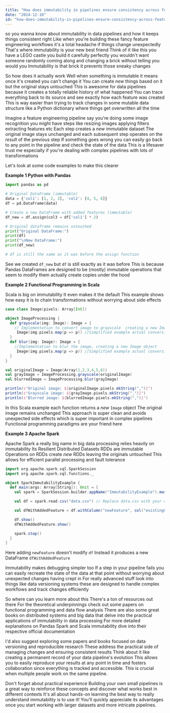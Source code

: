 ```yaml
---
title: "How does immutability in pipelines ensure consistency across feature engineering workflows?"
date: "2024-12-10"
id: "how-does-immutability-in-pipelines-ensure-consistency-across-feature-engineering-workflows"
---
```


 so you wanna know about immutability in data pipelines and how it keeps things consistent right  Like when you're building these fancy feature engineering workflows  it's a total headache if things change unexpectedly  That's where immutability is your new best friend  Think of it like this you have a LEGO castle  you build it carefully  perfectly you wouldn't want someone randomly coming along and changing a brick without telling you would you  Immutability is that brick  it prevents those sneaky changes

So how does it actually work  Well  when something is immutable it means once it's created you can't change it  You can create *new* things based on it  but the original stays untouched  This is awesome for data pipelines because it creates a totally reliable history of what happened  You can trace everything back to its source and see exactly how each feature was created  This is way easier than trying to track changes in some mutable data structure like a Python dictionary where things get overwritten all the time

Imagine a feature engineering pipeline  say you're doing some image recognition  you might have steps like resizing images  applying filters  extracting features etc  Each step creates a *new* immutable dataset  The original image stays unchanged  and each subsequent step operates on the *result* of the previous step  If something goes wrong  you can easily go back to any point in the pipeline and check the state of the data  This is a lifesaver  trust me  especially if you're dealing with complex pipelines with lots of transformations

Let's look at some code examples to make this clearer


**Example 1  Python with Pandas**

```python
import pandas as pd

# Original DataFrame (immutable)
data = {'col1': [1, 2, 3], 'col2': [4, 5, 6]}
df = pd.DataFrame(data)

# Create a new DataFrame with added features (immutable)
df_new = df.assign(col3 = df['col1'] * 2)

# Original dataframe remains untouched
print("Original DataFrame:")
print(df)
print("\nNew DataFrame:")
print(df_new)

# df is still the same as it was before the assign function
```

See  we created `df_new`  but `df` is still exactly as it was before  This is because Pandas DataFrames are designed to be (mostly) immutable  operations that seem to modify them actually create copies under the hood


**Example 2  Functional Programming in Scala**

Scala is big on immutability  It even makes it the default  This example shows how easy it is to chain transformations without worrying about side effects


```scala
case class Image(pixels: Array[Int])

object ImageProcessing {
  def grayscale(img: Image): Image = {
    // Implementation to convert image to grayscale  creating a new Image object
     Image(img.pixels.map(p => p)) //Simplified example actual conversion would be more complex
  }
  def blur(img: Image): Image = {
    //Implementation to blur the image, creating a new Image object
     Image(img.pixels.map(p => p)) //Simplified example actual conversion would be more complex
  }
}

val originalImage = Image(Array(1,2,3,4,5,6))
val grayImage = ImageProcessing.grayscale(originalImage)
val blurredImage = ImageProcessing.blur(grayImage)

println(s"Original image: ${originalImage.pixels.mkString(",")}")
println(s"Grayscale image: ${grayImage.pixels.mkString(",")}")
println(s"Blurred image: ${blurredImage.pixels.mkString(",")}")
```


In this Scala example  each function returns a *new* `Image` object  The original image remains unchanged  This approach is super clean and avoids unexpected side effects which is super important in complex pipelines  Functional programming paradigms are your friend here


**Example 3  Apache Spark**

Apache Spark  a really big name in big data processing relies heavily on immutability  Its Resilient Distributed Datasets RDDs are immutable  Operations on RDDs create *new* RDDs leaving the originals untouched This allows for efficient parallel processing and fault tolerance


```scala
import org.apache.spark.sql.SparkSession
import org.apache.spark.sql.functions._

object SparkImmutabilityExample {
  def main(args: Array[String]): Unit = {
    val spark = SparkSession.builder.appName("ImmutabilityExample").master("local[*]").getOrCreate()

    val df = spark.read.csv("data.csv") // Replace data.csv with your data

    val dfWithAddedFeature = df.withColumn("newFeature", col("existingColumn") * 2)

    df.show()
    dfWithAddedFeature.show()

    spark.stop()
  }
}

```

Here adding `newFeature` doesn't modify `df`  Instead it produces a new DataFrame `dfWithAddedFeature`


Immutability makes debugging simpler too  If a step in your pipeline fails you can easily recreate the state of the data at that point without worrying about unexpected changes having crept in  For really advanced stuff  look into things like data versioning systems  these are designed to handle complex workflows and track changes efficiently

So  where can you learn more about this  There's a ton of resources out there  For the theoretical underpinnings  check out some papers on functional programming and data flow analysis  There are also some great books on distributed systems and big data  that delve into the practical applications of immutability in data processing  For more detailed explanations on Pandas Spark and Scala immutability  dive into their respective official documentation


I'd also suggest exploring some papers and books focused on data versioning and reproducible research   These address the practical side of managing changes and ensuring consistent results  Think about it like creating a permanent record of your data pipeline's evolution  This allows you to easily reproduce your results at any point in time and fosters collaboration since everything is tracked and accessible.  This is crucial when multiple people work on the same pipeline.


Don't forget about practical experience  Building your own small pipelines is a great way to reinforce these concepts and discover what works best in different contexts  It's all about hands-on learning  the best way to really understand immutability is to use it!  You’ll quickly appreciate its advantages once you start working with larger datasets and more intricate pipelines.

